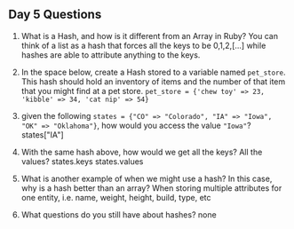 ## Day 5 Questions

1. What is a Hash, and how is it different from an Array in Ruby?
You can think of a list as a hash that forces all the keys to be 0,1,2,[...] while hashes are able to attribute anything to the keys.
1. In the space below, create a Hash stored to a variable named `pet_store`.  This hash should hold an inventory of items and the number of that item that you might find at a pet store.
`pet_store = {'chew toy' => 23, 'kibble' => 34, 'cat nip' => 54}`

1. given the following `states = {"CO" => "Colorado", "IA" => "Iowa", "OK" => "Oklahoma"}`, how would you access the value `"Iowa"`?
states["IA"]

1. With the same hash above, how would we get all the keys?  All the values?
states.keys
states.values

1. What is another example of when we might use a hash?  In this case, why is a hash better than an array?
When storing multiple attributes for one entity, i.e. name, weight, height, build, type, etc

1. What questions do you still have about hashes?
none
